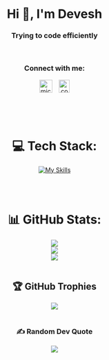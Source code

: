 

<h1 align="center">Hi 👋, I'm Devesh</h1>
<h3 align="center">Trying to code efficiently</h3>

<div align="center">
<br />
<h3>Connect with me:</h3>
<p>
<a href="https://www.codechef.com/users/devesh_16" target="blank"><img align="center" src="https://user-images.githubusercontent.com/42518907/187090767-7c086a66-394d-483a-a721-dc56ab4d7940.png" alt="mickey_03" height="30" width="30" /></a>&nbsp;&nbsp;&nbsp;
<a href="https://leetcode.com/agarwaldevesh326/" target="blank"><img align="center" src="https://upload.wikimedia.org/wikipedia/commons/thumb/a/ab/LeetCode_logo_white_no_text.svg/867px-LeetCode_logo_white_no_text.svg.png" alt="codingmickey" height="30" width="25" /></a>
</p>


<br /><br /><br />

# 💻 Tech Stack:

[![My Skills](https://skillicons.dev/icons?i=html,css,js,react,arduino,bash,bootstrap,c,cpp,cmake,d3,express,figma,git,github,heroku,java,jquery,materialui,mongodb,mysql,nextjs,nodejs,py,react,redis,redux,ts&perline=7)](https://skillicons.dev)
  
  <br /><br />
# 📊 GitHub Stats:
![](https://github-readme-stats.vercel.app/api?username=Devesh-coder&theme=dark&hide_border=false&include_all_commits=true&count_private=true)<br/>
![](https://github-readme-streak-stats.herokuapp.com/?user=Devesh-coder&theme=dark&hide_border=false)<br/>
![](https://github-readme-stats.vercel.app/api/top-langs/?username=Devesh-coder&theme=dark&hide_border=false&include_all_commits=true&count_private=true&layout=compact)
  <br /><br />

## 🏆 GitHub Trophies
![](https://github-profile-trophy.vercel.app/?username=Devesh-coder&theme=radical&no-frame=true&no-bg=false&margin-w=4)
  <br /><br />

### ✍️ Random Dev Quote
![](https://quotes-github-readme.vercel.app/api?type=horizontal&theme=radical)
  </div>

<!-- Proudly created with GPRM ( https://gprm.itsvg.in ) -->
